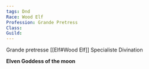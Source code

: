 ```yaml
---
tags: Dnd
Race: Wood Elf
Profession: Grande Pretress
Class:
Guild:
---
```

Grande pretresse
[[Elf#Wood Elf]]
Specialiste Divination

**Elven Goddess of the moon**